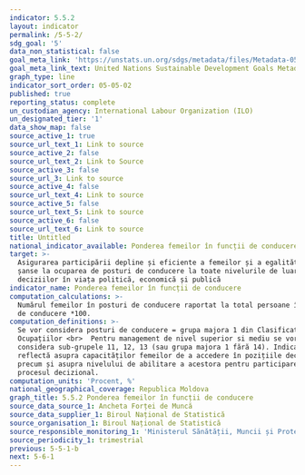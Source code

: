 ```yaml
---
indicator: 5.5.2
layout: indicator
permalink: /5-5-2/
sdg_goal: '5'
data_non_statistical: false
goal_meta_link: 'https://unstats.un.org/sdgs/metadata/files/Metadata-05-05-02.pdf'
goal_meta_link_text: United Nations Sustainable Development Goals Metadata (PDF 372 KB)
graph_type: line
indicator_sort_order: 05-05-02
published: true
reporting_status: complete
un_custodian_agency: International Labour Organization (ILO)
un_designated_tier: '1'
data_show_map: false
source_active_1: true
source_url_text_1: Link to source
source_active_2: false
source_url_text_2: Link to Source
source_active_3: false
source_url_3: Link to source
source_active_4: false
source_url_text_4: Link to source
source_active_5: false
source_url_text_5: Link to source
source_active_6: false
source_url_text_6: Link to source
title: Untitled
national_indicator_available: Ponderea femeilor în funcții de conducere
target: >-
  Asigurarea participării depline și eficiente a femeilor și a egalității de
  șanse la ocuparea de posturi de conducere la toate nivelurile de luare a
  deciziilor în viața politică, economică și publică
indicator_name: Ponderea femeilor în funcții de conducere
computation_calculations: >-
  Numărul femeilor în posturi de conducere raportat la total persoane în posturi
  de conducere *100.
computation_definitions: >-
  Se vor considera posturi de conducere = grupa majora 1 din Clasificatorul
  Ocupațiilor <br>  Pentru management de nivel superior si mediu se vor
  considera sub-grupele 11, 12, 13 (sau grupa majora 1 fără 14). Indicatorul
  reflectă asupra capacităților femeilor de a accedere în pozițiile decizionale,
  precum și asupra nivelului de abilitare a acestora pentru participare la
  procesul decizional.
computation_units: 'Procent, %'
national_geographical_coverage: Republica Moldova
graph_title: 5.5.2 Ponderea femeilor în funcții de conducere
source_data_source_1: Ancheta Forței de Muncă
source_data_supplier_1: Biroul Național de Statistică
source_organisation_1: Biroul Național de Statistică
source_responsible_monitoring_1: 'Ministerul Sănătății, Muncii și Protecției Sociale'
source_periodicity_1: trimestrial
previous: 5-5-1-b
next: 5-6-1
---
```

